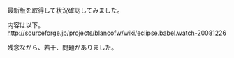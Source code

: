 最新版を取得して状況確認してみました。

内容は以下。
http://sourceforge.jp/projects/blancofw/wiki/eclipse.babel.watch-20081226

残念ながら、若干、問題がありました。
